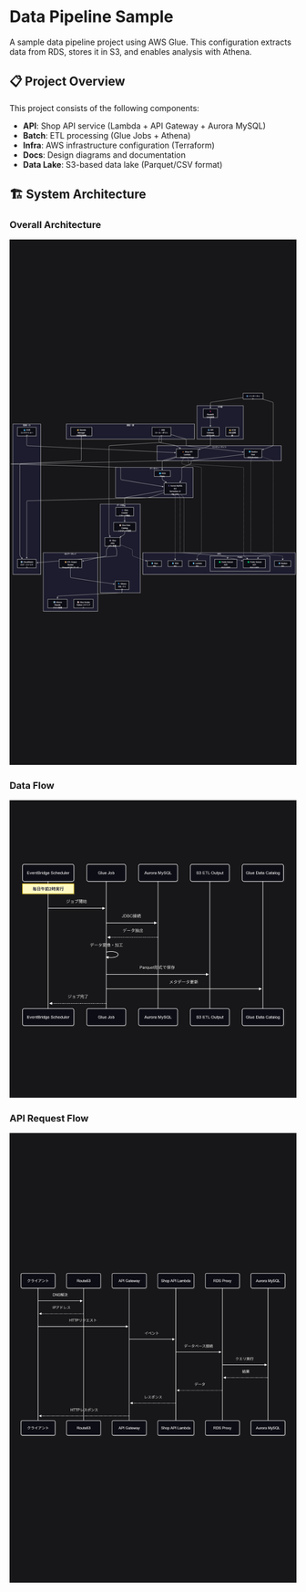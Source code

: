 # Data Pipeline Sample

A sample data pipeline project using AWS Glue. This configuration extracts data from RDS, stores it in S3, and enables analysis with Athena.

## 📋 Project Overview

This project consists of the following components:

- **API**: Shop API service (Lambda + API Gateway + Aurora MySQL)
- **Batch**: ETL processing (Glue Jobs + Athena)
- **Infra**: AWS infrastructure configuration (Terraform)
- **Docs**: Design diagrams and documentation
- **Data Lake**: S3-based data lake (Parquet/CSV format)

## 🏗️ System Architecture

### Overall Architecture

![Infrastructure Architecture](docs/architecture/infrastructure.png)

### Data Flow

![Data Flow](docs/flow/data_flow.png)

### API Request Flow

![API Request Flow](docs/flow/api_request_flow.png)
